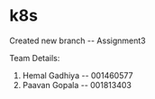 # k8s

Created new branch -- Assignment3

Team Details:

1) Hemal Gadhiya -- 001460577
2) Paavan Gopala -- 001813403
